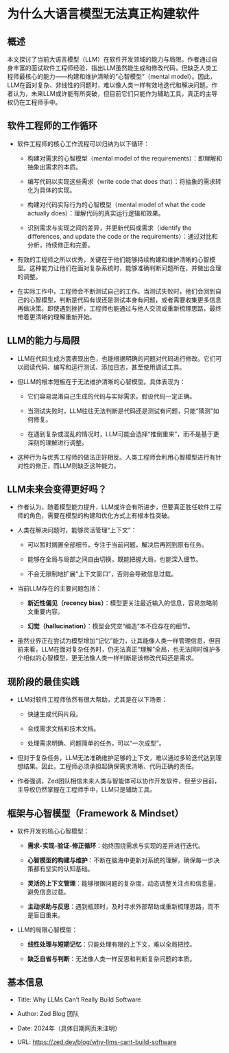 # 为什么大语言模型无法真正构建软件

## 概述

本文探讨了当前大语言模型（LLM）在软件开发领域的能力与局限。作者通过自身丰富的面试软件工程师经验，指出LLM虽然能生成和修改代码，但缺乏人类工程师最核心的能力——构建和维护清晰的“心智模型”（mental model）。因此，LLM在面对复杂、非线性的问题时，难以像人类一样有效地迭代和解决问题。作者认为，未来LLM或许能有所突破，但目前它们只能作为辅助工具，真正的主导权仍在工程师手中。

## 软件工程师的工作循环

- 软件工程师的核心工作流程可以归纳为以下循环：
    
    - 构建对需求的心智模型（mental model of the requirements）：即理解和抽象出需求的本质。
        
    - 编写代码以实现这些需求（write code that does that）：将抽象的需求转化为具体的实现。
        
    - 构建对代码实际行为的心智模型（mental model of what the code actually does）：理解代码的真实运行逻辑和效果。
        
    - 识别需求与实现之间的差异，并更新代码或需求（identify the differences, and update the code or the requirements）：通过对比和分析，持续修正和完善。
        
- 有效的工程师之所以优秀，关键在于他们能够持续构建和维护清晰的心智模型。这种能力让他们在面对复杂系统时，能够准确判断问题所在，并做出合理的调整。
    
- 在实际工作中，工程师会不断测试自己的工作。当测试失败时，他们会回到自己的心智模型，判断是代码有误还是测试本身有问题，或者需要收集更多信息再做决策。即使遇到挫折，工程师也能通过与他人交流或重新梳理思路，最终带着更清晰的理解重新开始。
    

## LLM的能力与局限

- LLM在代码生成方面表现出色，也能根据明确的问题对代码进行修改。它们可以阅读代码、编写和运行测试、添加日志，甚至使用调试工具。
    
- 但LLM的根本短板在于无法维护清晰的心智模型。具体表现为：
    
    - 它们容易混淆自己生成的代码与实际需求，假设代码一定正确。
        
    - 当测试失败时，LLM往往无法判断是代码还是测试有问题，只能“猜测”如何修复。
        
    - 在遇到复杂或混乱的情况时，LLM可能会选择“推倒重来”，而不是基于更深刻的理解进行调整。
        
- 这种行为与优秀工程师的做法正好相反。人类工程师会利用心智模型进行有针对性的修正，而LLM则缺乏这种能力。
    

## LLM未来会变得更好吗？

- 作者认为，随着模型能力提升，LLM或许会有所进步，但要真正胜任软件工程师的角色，需要在模型的构建和优化方式上有根本性突破。
    
- 人类在解决问题时，能够灵活管理“上下文”：
    
    - 可以暂时搁置全部细节，专注于当前问题，解决后再回到原有任务。
        
    - 能够在全局与局部之间自由切换，既能把握大局，也能深入细节。
        
    - 不会无限制地扩展“上下文窗口”，否则会导致信息过载。
        
- 当前LLM存在的主要问题包括：
    
    - **新近性偏见（recency bias）**：模型更关注最近输入的信息，容易忽略前文重要内容。
        
    - **幻觉（hallucination）**：模型会凭空“编造”本不应存在的细节。
        
- 虽然业界正在尝试为模型增加“记忆”能力，让其能像人类一样管理信息，但目前来看，LLM在面对复杂任务时，仍无法真正“理解”全局，也无法同时维护多个相似的心智模型，更无法像人类一样判断是该修改代码还是需求。
    

## 现阶段的最佳实践

- LLM对软件工程师依然有很大帮助，尤其是在以下场景：
    
    - 快速生成代码片段。
        
    - 合成需求文档和技术文档。
        
    - 处理需求明确、问题简单的任务，可以“一次成型”。
        
- 但对于复杂任务，LLM无法准确维护足够的上下文，难以通过多轮迭代达到理想结果。因此，工程师必须承担起确保需求清晰、代码正确的责任。
    
- 作者强调，Zed团队相信未来人类与智能体可以协作开发软件，但至少目前，主导权仍然掌握在工程师手中，LLM只是辅助工具。
    

## 框架与心智模型（Framework & Mindset）

- 软件开发的核心心智模型：
    
    - **需求-实现-验证-修正循环**：始终围绕需求与实现的差异进行迭代。
        
    - **心智模型的构建与维护**：不断在脑海中更新对系统的理解，确保每一步决策都有坚实的认知基础。
        
    - **灵活的上下文管理**：能够根据问题的复杂度，动态调整关注点和信息量，避免信息过载。
        
    - **主动求助与反思**：遇到瓶颈时，及时寻求外部帮助或重新梳理思路，而不是盲目重来。
        
- LLM的局限心智模型：
    
    - **线性处理与短期记忆**：只能处理有限的上下文，难以全局把控。
        
    - **缺乏自省与判断**：无法像人类一样反思和判断复杂问题的本质。
        

## 基本信息

- Title: Why LLMs Can’t Really Build Software
    
- Author: Zed Blog 团队
    
- Date: 2024年（具体日期网页未注明）
    
- URL: https://zed.dev/blog/why-llms-cant-build-software